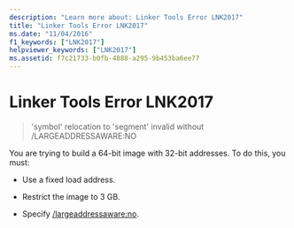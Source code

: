 ```yaml
---
description: "Learn more about: Linker Tools Error LNK2017"
title: "Linker Tools Error LNK2017"
ms.date: "11/04/2016"
f1_keywords: ["LNK2017"]
helpviewer_keywords: ["LNK2017"]
ms.assetid: f7c21733-b0fb-4888-a295-9b453ba6ee77
---
```

# Linker Tools Error LNK2017

> 'symbol' relocation to 'segment' invalid without /LARGEADDRESSAWARE:NO

You are trying to build a 64-bit image with 32-bit addresses. To do this, you must:

- Use a fixed load address.

- Restrict the image to 3 GB.

- Specify [/largeaddressaware:no](../../build/reference/largeaddressaware-handle-large-addresses.md).
